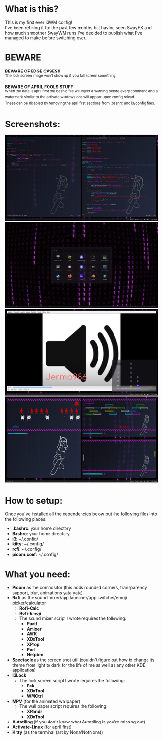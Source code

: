 # What is this?
This is my first ever i3WM config!<br>
I've been refining it for the past few months but having seen SwayFX and how much smoother SwayWM runs I've decided to publish what I've managed to make before switching over.<br>

# BEWARE
<b>BEWARE OF EDGE CASES!!</b><br>
<sup>The lock screen image won't show up if you full screen something.</sup>
<br>

<b>BEWARE OF APRIL FOOLS STUFF</b><br>
<sup>When the date is april first the bashrc file will inject a warning before every command and a watermark similar to the activate windows one will appear upon config reload.<br>
These can be disabled by removing the apri first sections from .bashrc and i3/config files.</sup>

# Screenshots:
![](https://github.com/MrHax00/i3wm-dotfiles/blob/main/Screenshots/Screenshot_20250622_231022.png?raw=true)
![](https://github.com/MrHax00/i3wm-dotfiles/blob/main/Screenshots/Screenshot_20250622_231528.png?raw=true)
![](https://github.com/MrHax00/i3wm-dotfiles/blob/main/Screenshots/Screenshot_20250622_231710.png?raw=true)
![](https://github.com/MrHax00/i3wm-dotfiles/blob/main/Screenshots/Screenshot_20250623_121016.png?raw=true)

# How to setup:
Once you've installed all the dependencies below put the following files into the following places:
<ul>
  <li><b>.bashrc</b>: your home directory</li>
  <li><b>Bashrc</b>: your home directory</li>
  <li><b>i3</b>: ~/.config/</li>
  <li><b>kitty</b>: ~/.config/</li>
  <li><b>rofi</b>: ~/.config/</li>
  <li><b>picom.conf</b>: ~/.config/</li>
</ul>

# What you need:
<ul>
  <li><b>Picom</b> as the compositor (this adds rounded corners, transparency support, blur, animations yata yata)</li>
  <li>
    <b>Rofi</b> as the sound mixer/app launcher/app switcher/emoji picker/calculator
    <ul>
      <li><b>Rofi-Calc</b></li>
      <li><b>Rofi-Emoji</b></li>
      <li>
        The sound mixer script I wrote requires the following:
        <ul>
          <li><b>Pactl</b></li>
          <li><b>Amixer</b></li>
          <li><b>AWK</b></li>
          <li><b>XDoTool</b></li>
          <li><b>XProp</b></li>
          <li><b>Perl</b></li>
          <li><b>Netpbm</b></li>
        </ul>
      </li>
    </ul>
  </li>
  <li><b>Spectacle</b> as the screen shot util (couldn't figure out how to change its theme from light to dark for the life of me as well as any other KDE application)</li>
  <li>
    <b>I3Lock</b>
    <ul>
      <li>
        The lock screen script I wrote requires the following:
        <ul>
          <li><b>Feh</b></li>
          <li><b>XDoTool</b></li>
          <li><b>WMCtrl</b></li>
        </ul>
      </li>
    </ul>
  </li>
  <li>
    <b>MPV</b> (for the animated wallpaper)
    <ul>
      <li>
        The wall paper script requires the following:
        <ul>
          <li><b>XRandr</b></li>
          <li><b>XDoTool</b></li>
        </ul>
      </li>
    </ul>
  </li>
  <li><b>Autotiling</b> (if you don't know what Autotiling is you're missing out)</li>
  <li><b>Activate-Linux</b> (for april first)</li>
  <li><b>Kitty</b> (as the terminal (art by Nona/NotNona))</li>
</ul>
